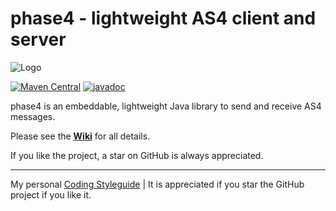 # phase4 - lightweight AS4 client and server

![Logo](https://github.com/phax/phase4/blob/master/docs/logo/phase4-logo-653-180.png)

[![Maven Central](https://maven-badges.herokuapp.com/maven-central/com.helger.phase4/phase4-parent-pom/badge.svg)](https://maven-badges.herokuapp.com/maven-central/com.helger.phase4/phase4-parent-pom) 
[![javadoc](https://javadoc.io/badge2/com.helger.phase4/phase4-lib/javadoc.svg)](https://javadoc.io/doc/com.helger.phase4/phase4-lib)

phase4 is an embeddable, lightweight Java library to send and receive AS4 messages. 

Please see the **[Wiki](https://github.com/phax/phase4/wiki)** for all details.

If you like the project, a star on GitHub is always appreciated.

---

My personal [Coding Styleguide](https://github.com/phax/meta/blob/master/CodingStyleguide.md) |
It is appreciated if you star the GitHub project if you like it.